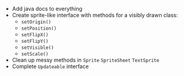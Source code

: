 - Add java docs to everything
- Create sprite-like interface with methods for
a visibly drawn class:
  - ```setOrigin()```
  - ```setPosition()```
  - ```setFlipX()```
  - ```setFlipY()```
  - ```setVisible()```
  - ```setScale()```
- Clean up messy methods in ```Sprite``` ```SpriteSheet``` ```TextSprite```
- Complete ```Updateable``` interface